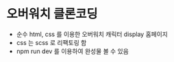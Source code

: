# 오버워치 클론코딩

- 순수 html, css 를 이용한 오버워치 캐릭터 display 홈페이지
- css 는 scss 로 리팩토링 함
- npm run dev 를 이용하여 완성물 볼 수 있음
